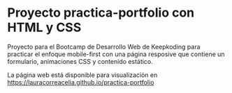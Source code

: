 # Proyecto practica-portfolio con HTML y CSS 

Proyecto para el Bootcamp de Desarrollo Web de Keepkoding para practicar el enfoque mobile-first con una página resposive que contiene un formulario, animaciones CSS y contenido estático.

La página web está disponible para visualización en https://lauracorreacelia.github.io/practica-portfolio

